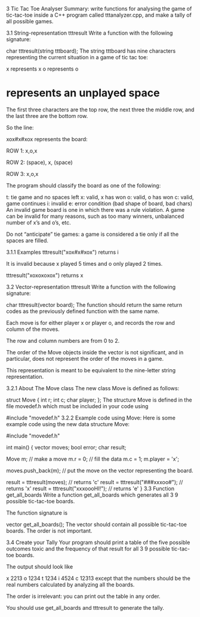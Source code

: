 3 Tic Tac Toe Analyser
Summary: write functions for analysing the game of tic-tac-toe inside a C++ program called tttanalyzer.cpp, and make a tally of all possible games.

3.1 String-representation tttresult
Write a function with the following signature:

char tttresult(string tttboard);
The string tttboard has nine characters representing the current situation in a game of tic tac toe:

x represents x
o represents o
# represents an unplayed space
The first three characters are the top row, the next three the middle row, and the last three are the bottom row.

So the line:

xox#x#xox
represents the board: 

ROW 1: x,o,x

ROW 2: (space), x, (space)

ROW 3: x,o,x

The program should classify the board as one of the following:

t: tie game and no spaces left
x: valid, x has won
o: valid, o has won
c: valid, game continues
i: invalid
e: error condition (bad shape of board, bad chars)
An invalid game board is one in which there was a rule violation. A game can be invalid for many reasons, such as too many winners, unbalanced number of x’s and o’s, etc.

Do not “anticipate” tie games: a game is considered a tie only if all the spaces are filled.

3.1.1 Examples
tttresult("xox#x#xox") returns i

It is invalid because x played 5 times and o only played 2 times.

tttresult("xoxoxoxox") returns x

3.2 Vector-representation tttresult
Write a function with the following signature:

char tttresult(vector<Move> board);
The function should return the same return codes as the previously defined function with the same name.

Each move is for either player x or player o, and records the row and column of the moves.

The row and column numbers are from 0 to 2.

The order of the Move objects inside the vector is not significant, and in particular, does not represent the order of the moves in a game.

This representation is meant to be equivalent to the nine-letter string representation.

3.2.1 About The Move class
The new class Move is defined as follows:

struct Move {
    int r;
    int c;
    char player;
};
The structure Move is defined in the file movedef.h which must be included in your code using

#include "movedef.h"
3.2.2 Example code using Move:
Here is some example code using the new data structure Move:


#include "movedef.h"

int main() {
  vector<Move> moves;
  bool error;
  char result;

  Move m; // make a move 
  m.r = 0; // fill the data
  m.c = 1;
  m.player = 'x';

  moves.push_back(m); // put the move on the vector representing the board.

  result = tttresult(moves);  // returns 'c'
  result = tttresult("###xxxoo#"); // returns 'x'
  result = tttresult("xxxoooHI!"); // returns 'e'
}
3.3 Function get_all_boards
Write a function get_all_boards which generates all 
3
9
 possible tic-tac-toe boards.

The function signature is

vector<string> get_all_boards();
The vector should contain all possible tic-tac-toe boards. The order is not important.

3.4 Create your Tally
Your program should print a table of the five possible outcomes toxic and the frequency of that result for all 
3
9
 possible tic-tac-toe boards.

The output should look like

x 2213
o 1234
t 1234
i 4524
c 12313
except that the numbers should be the real numbers calculated by analyzing all the boards.

The order is irrelevant: you can print out the table in any order.

You should use get_all_boards and tttresult to generate the tally.
